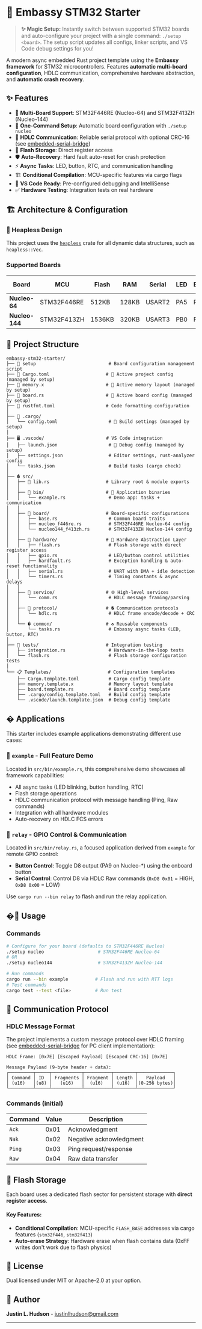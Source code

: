 # 🚀 Embassy STM32 Starter

> **✨ Magic Setup:** Instantly switch between supported STM32 boards and auto-configure your project with a single command: `./setup <board>`. The setup script updates all configs, linker scripts, and VS Code debug settings for you!

A modern async embedded Rust project template using the **Embassy framework** for STM32 microcontrollers. Features **automatic multi-board configuration**, HDLC communication, comprehensive hardware abstraction, and **automatic crash recovery**.

## ✨ Features

- 🎯 **Multi-Board Support**: STM32F446RE (Nucleo-64) and STM32F413ZH (Nucleo-144)
- 🔄 **One-Command Setup**: Automatic board configuration with `./setup nucleo`
- 📡 **HDLC Communication**: Reliable serial protocol with optional CRC-16 (see [embedded-serial-bridge](https://github.com/justinlhudson/embedded-serial-bridge))
- 💾 **Flash Storage**: Direct register access
- 🛡️ **Auto-Recovery**: Hard fault auto-reset for crash protection
- ⚡ **Async Tasks**: LED, button, RTC, and communication handling
- 🏗️ **Conditional Compilation**: MCU-specific features via cargo flags
- 🔧 **VS Code Ready**: Pre-configured debugging and IntelliSense
- ✅ **Hardware Testing**: Integration tests on real hardware

## 🏗️ Architecture & Configuration

### 🧩 Heapless Design

This project uses the [`heapless`](https://docs.rs/heapless) crate for all dynamic data structures, such as `heapless::Vec`.

### Supported Boards

| Board          | MCU         | Flash  | RAM   | Serial | LED | Button | Flash Storage  |
| -------------- | ----------- | ------ | ----- | ------ | --- | ------ | -------------- |
| **Nucleo-64**  | STM32F446RE | 512KB  | 128KB | USART2 | PA5 | PC13   | Sector (128KB) |
| **Nucleo-144** | STM32F413ZH | 1536KB | 320KB | USART3 | PB0 | PC13   | Sector (128KB) |

## 📁 Project Structure

```
embassy-stm32-starter/
├── 🎯 setup                           # Board configuration management script
├── 📄 Cargo.toml                     # 🔄 Active project config (managed by setup)
├── 📄 memory.x                       # 🔄 Active memory layout (managed by setup)
├── 📄 board.rs                       # 🔄 Active board config (managed by setup)
├── 📄 rustfmt.toml                   # Code formatting configuration
│
├── 🔧 .cargo/
│   └── config.toml                   # 🔄 Build settings (managed by setup)
│
├── 🖥️ .vscode/                       # VS Code integration
│   ├── launch.json                   # 🔄 Debug config (managed by setup)
│   ├── settings.json                 # Editor settings, rust-analyzer config
│   └── tasks.json                    # Build tasks (cargo check)
│
├── � src/
│   ├── 📄 lib.rs                     # Library root & module exports
│   │
│   ├── 📂 bin/                       # 🎯 Application binaries
│   │   └── example.rs                # Demo app: tasks + communication
│   │
│   ├── 📂 board/                     # Board-specific configurations
│   │   ├── base.rs                   # Common board traits
│   │   ├── nucleo_f446re.rs          # STM32F446RE Nucleo-64 config
│   │   └── nucleo144_f413zh.rs       # STM32F413ZH Nucleo-144 config
│   │
│   ├── 📂 hardware/                  # 🔧 Hardware Abstraction Layer
│   │   ├── flash.rs                  # Flash storage with direct register access
│   │   ├── gpio.rs                   # LED/button control utilities
│   │   ├── hardfault.rs              # Exception handling & auto-reset functionality
│   │   ├── serial.rs                 # UART with DMA + idle detection
│   │   └── timers.rs                 # Timing constants & async delays
│   │
│   ├── 📂 service/                   # 🌐 High-level services
│   │   └── comm.rs                   # HDLC message framing/parsing
│   │
│   ├── 📂 protocol/                  # � Communication protocols
│   │   └── hdlc.rs                   # HDLC frame encode/decode + CRC
│   │
│   └── � common/                    # ♻️ Reusable components
│       └── tasks.rs                  # Embassy async tasks (LED, button, RTC)
│
├── 🧪 tests/                         # Integration testing
│   ├── integration.rs                # Hardware-in-the-loop tests
│   └── flash.rs                      # Flash storage configuration tests
│
└── 📋 Templates/                     # Configuration templates
    ├── Cargo.template.toml           # Cargo config template
    ├── memory.template.x             # Memory layout template
    ├── board.template.rs             # Board config template
    ├── .cargo/config.template.toml   # Build config template
    └── .vscode/launch.template.json  # Debug config template
```

## � Applications

This starter includes example applications demonstrating different use cases:

### 🎯 `example` - Full Feature Demo

Located in `src/bin/example.rs`, this comprehensive demo showcases all framework capabilities:

- All async tasks (LED blinking, button handling, RTC)
- Flash storage operations
- HDLC communication protocol with message handling (Ping, Raw commands)
- Integration with all hardware modules
- Auto-recovery on HDLC FCS errors

### 🔌 `relay` - GPIO Control & Communication

Located in `src/bin/relay.rs`, a focused application derived from `example` for remote GPIO control:

- **Button Control**: Toggle D8 output (PA9 on Nucleo-\*) using the onboard button
- **Serial Control**: Control D8 via HDLC Raw commands (`0xD8 0x01` = HIGH, `0xD8 0x00` = LOW)

Use `cargo run --bin relay` to flash and run the relay application.

## �🚀 Usage

### Commands

```bash
# Configure for your board (defaults to STM32F446RE Nucleo)
./setup nucleo                    # STM32F446RE Nucleo-64
# OR
./setup nucleo144                 # STM32F413ZH Nucleo-144
```

```bash
# Run commands
cargo run --bin example          # Flash and run with RTT logs
# Test commands
cargo test --test <file>         # Run test
```

## 📡 Communication Protocol

### HDLC Message Format

The project implements a custom message protocol over HDLC framing (see [embedded-serial-bridge](https://github.com/justinlhudson/embedded-serial-bridge) for PC client implementation):

```
HDLC Frame: [0x7E] [Escaped Payload] [Escaped CRC-16] [0x7E]

Message Payload (9-byte header + data):
┌─────────┬─────┬───────────┬──────────┬────────┬─────────────┐
│ Command │ ID  │ Fragments │ Fragment │ Length │   Payload   │
│ (u16)   │(u8) │   (u16)   │  (u16)   │ (u16)  │(0-256 bytes)│
└─────────┴─────┴───────────┴──────────┴────────┴─────────────┘
```

### Commands (initial)

| Command | Value | Description             |
| ------- | ----- | ----------------------- |
| `Ack`   | 0x01  | Acknowledgment          |
| `Nak`   | 0x02  | Negative acknowledgment |
| `Ping`  | 0x03  | Ping request/response   |
| `Raw`   | 0x04  | Raw data transfer       |

## 💾 Flash Storage

Each board uses a dedicated flash sector for persistent storage with **direct register access**.

#### Key Features:

- **Conditional Compilation**: MCU-specific `FLASH_BASE` addresses via cargo features (`stm32f446`, `stm32f413`)
- **Auto-erase Strategy**: Hardware erase when flash contains data (0xFF writes don't work due to flash physics)

## 📄 License

Dual licensed under MIT or Apache-2.0 at your option.

## 👤 Author

**Justin L. Hudson** - justinlhudson@gmail.com

---
